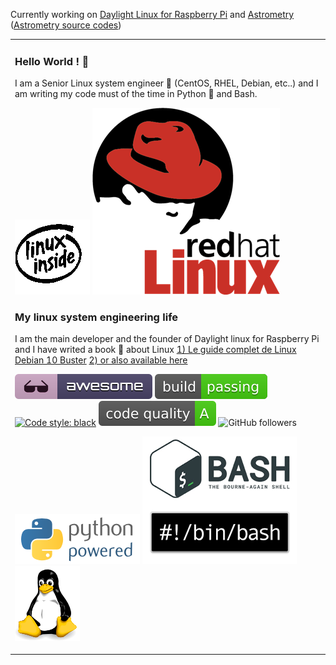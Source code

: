 Currently working on [Daylight Linux for Raspberry Pi](http://www.daylightlinux.ch) and [Astrometry](http://www.astrometry.ch) ([Astrometry source codes](https://github.com/hamdyaea/SolarSystemPercentage))

<table><tr><td valign="top" width="33%">

### Hello World !   :wave: 
 
I am a Senior Linux system engineer :penguin:  (CentOS, RHEL, Debian, etc..) and I am writing my code must of the time in Python :snake:  and Bash.

![linux inside](https://github.com/hamdyaea/hamdyaea/blob/master/Linux-Inside-Logo-1.gif)                       ![redhat](https://github.com/hamdyaea/hamdyaea/blob/master/redhat.png)

### My linux system  engineering life   


I am the main developer and the founder of Daylight linux for Raspberry Pi and I have writed a book :notebook_with_decorative_cover:  about Linux    [1) Le guide complet de Linux Debian 10 Buster](https://www.eyrolles.com/Litterature/Livre/le-guide-complet-de-linux-debian-10-buster-9782754308274/) [2) or also available here](https://www.payot.ch/Detail/le_guide_complet_de_linux_debian_10_buster-abou_el_anein_hamdy-9782754308274?fp=11)

![Awesome](https://github.com/hamdyaea/hamdyaea/blob/master/awesome.svg)    ![Build passing](https://github.com/hamdyaea/hamdyaea/blob/master/build.svg)    [![Code style: black](https://img.shields.io/badge/code%20style-black-000000.svg)](https://github.com/psf/black)    ![Code quality](https://github.com/hamdyaea/hamdyaea/blob/master/codequalityA.svg)     ![GitHub followers](https://img.shields.io/github/followers/hamdyaea)     

![Python](https://github.com/hamdyaea/hamdyaea/blob/master/pythonpowered.png)   ![Bash](https://github.com/hamdyaea/hamdyaea/blob/master/bash.png) ![tux](https://github.com/hamdyaea/hamdyaea/blob/master/tux.png)
